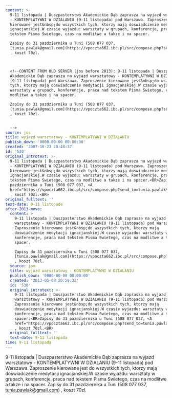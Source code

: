 ```yaml
---
content: >-
  9-11 listopada | Duszpasterstwo Akademickie Dąb zaprasza na wyjazd warsztatowy
  - KONTEMPLATYWNI W DZIALANIU (9-11 listopada) pod Warszawa. Zaproszenie
  kierowane jest&nbsp;do wszystkich tych, ktorzy mają doswiadczenie medytacji
  ignacjanskiej.W czasie wyjazdu: warsztaty w grupach, konferencje, praca nad
  tekstem Pisma Swietego, czas na modlitwe a takze i na spacer.

  Zapisy do 31 pazdziernika u Tuni (508 077 037,
  [tunia.pawlak@gmail.com](https://vpoczta662.ibc.pl/src/compose.php?send_to=tunia.pawlak%40gmail.com))
  , koszt 70zl.



  <!--CONTENT FROM OLD SERVER (jos before 2013): 9-11 listopada | Duszpasterstwo
  Akademickie Dąb zaprasza na wyjazd warsztatowy - KONTEMPLATYWNI W DZIALANIU
  (9-11 listopada) pod Warszawa. Zaproszenie kierowane jest&nbsp;do wszystkich
  tych, ktorzy mają doswiadczenie medytacji ignacjanskiej.W czasie wyjazdu:
  warsztaty w grupach, konferencje, praca nad tekstem Pisma Swietego, czas na
  modlitwe a takze i na spacer.

  Zapisy do 31 pazdziernika u Tuni (508 077 037,
  [tunia.pawlak@gmail.com](https://vpoczta662.ibc.pl/src/compose.php?send_to=tunia.pawlak%40gmail.com))
  , koszt 70zl.


  -->
source: jos
title: wyjazd warsztatowy - KONTEMPLATYWNI W DZIALANIU
publish_down: '0000-00-00 00:00:00'
created: '2007-10-23 20:48:37'
id: '530'
original_introtext: >-
  9-11 listopada | Duszpasterstwo Akademickie Dąb zaprasza na wyjazd warsztatowy
  - KONTEMPLATYWNI W DZIALANIU (9-11 listopada) pod Warszawa. Zaproszenie
  kierowane jest&nbsp;do wszystkich tych, ktorzy mają doswiadczenie medytacji
  ignacjanskiej.W czasie wyjazdu: warsztaty w grupach, konferencje, praca nad
  tekstem Pisma Swietego, czas na modlitwe a takze i na spacer.<BR>Zapisy do 31
  pazdziernika u Tuni (508 077 037, <A
  href="https://vpoczta662.ibc.pl/src/compose.php?send_to=tunia.pawlak%40gmail.com">tunia.pawlak@gmail.com</A>)
  , koszt 70zl.<BR>
original_fulltext: ''
text-date: 9-11 listopada
after-2013-move:
  content: >
    9-11 listopada | Duszpasterstwo Akademickie Dąb zaprasza na wyjazd
    warsztatowy - KONTEMPLATYWNI W DZIALANIU (9-11 listopada) pod Warszawa.
    Zaproszenie kierowane jest&nbsp;do wszystkich tych, ktorzy mają
    doswiadczenie medytacji ignacjanskiej.W czasie wyjazdu: warsztaty w grupach,
    konferencje, praca nad tekstem Pisma Swietego, czas na modlitwe a takze i na
    spacer.

    Zapisy do 31 pazdziernika u Tuni (508 077 037,
    [tunia.pawlak@gmail.com](https://vpoczta662.ibc.pl/src/compose.php?send_to=tunia.pawlak%40gmail.com))
    , koszt 70zl.
  source: jom
  title: wyjazd warsztatowy - KONTEMPLATYWNI W DZIALANIU
  publish_down: '0000-00-00 00:00:00'
  created: '2013-05-08 20:59:32'
  id: '530'
  original_introtext: >-
    9-11 listopada | Duszpasterstwo Akademickie Dąb zaprasza na wyjazd
    warsztatowy - KONTEMPLATYWNI W DZIALANIU (9-11 listopada) pod Warszawa.
    Zaproszenie kierowane jest&nbsp;do wszystkich tych, ktorzy mają
    doswiadczenie medytacji ignacjanskiej.W czasie wyjazdu: warsztaty w grupach,
    konferencje, praca nad tekstem Pisma Swietego, czas na modlitwe a takze i na
    spacer.<BR>Zapisy do 31 pazdziernika u Tuni (508 077 037, <A
    href="https://vpoczta662.ibc.pl/src/compose.php?send_to=tunia.pawlak%40gmail.com">tunia.pawlak@gmail.com</A>)
    , koszt 70zl.<BR>
  original_fulltext: ''
  text-date: 9-11 listopada
time: 9-11 listopada
---
```

9-11 listopada | Duszpasterstwo Akademickie Dąb zaprasza na wyjazd warsztatowy - KONTEMPLATYWNI W DZIALANIU (9-11 listopada) pod Warszawa. Zaproszenie kierowane jest&nbsp;do wszystkich tych, ktorzy mają doswiadczenie medytacji ignacjanskiej.W czasie wyjazdu: warsztaty w grupach, konferencje, praca nad tekstem Pisma Swietego, czas na modlitwe a takze i na spacer.
Zapisy do 31 pazdziernika u Tuni (508 077 037, [tunia.pawlak@gmail.com](https://vpoczta662.ibc.pl/src/compose.php?send_to=tunia.pawlak%40gmail.com)) , koszt 70zl.


<!--CONTENT FROM OLD SERVER (jos before 2013): 9-11 listopada | Duszpasterstwo Akademickie Dąb zaprasza na wyjazd warsztatowy - KONTEMPLATYWNI W DZIALANIU (9-11 listopada) pod Warszawa. Zaproszenie kierowane jest&nbsp;do wszystkich tych, ktorzy mają doswiadczenie medytacji ignacjanskiej.W czasie wyjazdu: warsztaty w grupach, konferencje, praca nad tekstem Pisma Swietego, czas na modlitwe a takze i na spacer.
Zapisy do 31 pazdziernika u Tuni (508 077 037, [tunia.pawlak@gmail.com](https://vpoczta662.ibc.pl/src/compose.php?send_to=tunia.pawlak%40gmail.com)) , koszt 70zl.

-->

<!--{{json:{"created_date":"2007-10-23 20:48:37","publish_down":"0000-00-00 00:00:00","id":"530"}}}-->
